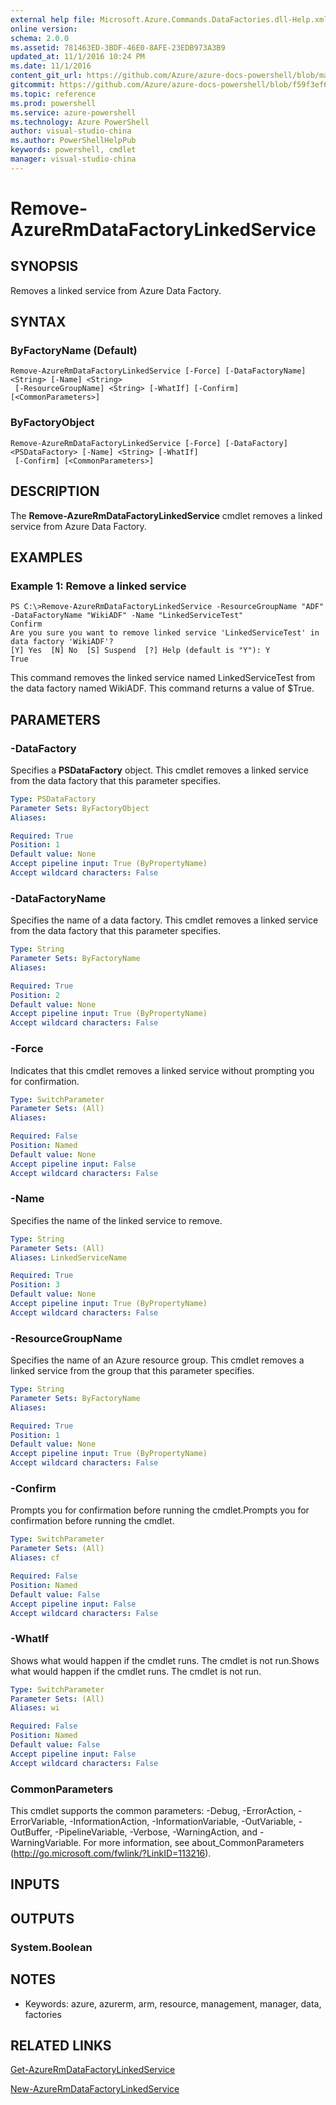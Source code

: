 ```yaml
---
external help file: Microsoft.Azure.Commands.DataFactories.dll-Help.xml
online version: 
schema: 2.0.0
ms.assetid: 781463ED-3BDF-46E0-8AFE-23EDB973A3B9
updated_at: 11/1/2016 10:24 PM
ms.date: 11/1/2016
content_git_url: https://github.com/Azure/azure-docs-powershell/blob/master/azureps-cmdlets-docs/ResourceManager/AzureRM.DataFactories/v2.1.0/Remove-AzureRmDataFactoryLinkedService.md
gitcommit: https://github.com/Azure/azure-docs-powershell/blob/f59f3ef60bc592383812213e69fd77ba950759ed/azureps-cmdlets-docs/ResourceManager/AzureRM.DataFactories/v2.1.0/Remove-AzureRmDataFactoryLinkedService.md
ms.topic: reference
ms.prod: powershell
ms.service: azure-powershell
ms.technology: Azure PowerShell
author: visual-studio-china
ms.author: PowerShellHelpPub
keywords: powershell, cmdlet
manager: visual-studio-china
---
```


# Remove-AzureRmDataFactoryLinkedService

## SYNOPSIS
Removes a linked service from Azure Data Factory.

## SYNTAX

### ByFactoryName (Default)
```
Remove-AzureRmDataFactoryLinkedService [-Force] [-DataFactoryName] <String> [-Name] <String>
 [-ResourceGroupName] <String> [-WhatIf] [-Confirm] [<CommonParameters>]
```

### ByFactoryObject
```
Remove-AzureRmDataFactoryLinkedService [-Force] [-DataFactory] <PSDataFactory> [-Name] <String> [-WhatIf]
 [-Confirm] [<CommonParameters>]
```

## DESCRIPTION
The **Remove-AzureRmDataFactoryLinkedService** cmdlet removes a linked service from Azure Data Factory.

## EXAMPLES

### Example 1: Remove a linked service
```
PS C:\>Remove-AzureRmDataFactoryLinkedService -ResourceGroupName "ADF" -DataFactoryName "WikiADF" -Name "LinkedServiceTest"
Confirm
Are you sure you want to remove linked service 'LinkedServiceTest' in data factory 'WikiADF'? 
[Y] Yes  [N] No  [S] Suspend  [?] Help (default is "Y"): Y
True
```

This command removes the linked service named LinkedServiceTest from the data factory named WikiADF.
This command returns a value of $True.

## PARAMETERS

### -DataFactory
Specifies a **PSDataFactory** object.
This cmdlet removes a linked service from the data factory that this parameter specifies.

```yaml
Type: PSDataFactory
Parameter Sets: ByFactoryObject
Aliases: 

Required: True
Position: 1
Default value: None
Accept pipeline input: True (ByPropertyName)
Accept wildcard characters: False
```

### -DataFactoryName
Specifies the name of a data factory.
This cmdlet removes a linked service from the data factory that this parameter specifies.

```yaml
Type: String
Parameter Sets: ByFactoryName
Aliases: 

Required: True
Position: 2
Default value: None
Accept pipeline input: True (ByPropertyName)
Accept wildcard characters: False
```

### -Force
Indicates that this cmdlet removes a linked service without prompting you for confirmation.

```yaml
Type: SwitchParameter
Parameter Sets: (All)
Aliases: 

Required: False
Position: Named
Default value: None
Accept pipeline input: False
Accept wildcard characters: False
```

### -Name
Specifies the name of the linked service to remove.

```yaml
Type: String
Parameter Sets: (All)
Aliases: LinkedServiceName

Required: True
Position: 3
Default value: None
Accept pipeline input: True (ByPropertyName)
Accept wildcard characters: False
```

### -ResourceGroupName
Specifies the name of an Azure resource group.
This cmdlet removes a linked service from the group that this parameter specifies.

```yaml
Type: String
Parameter Sets: ByFactoryName
Aliases: 

Required: True
Position: 1
Default value: None
Accept pipeline input: True (ByPropertyName)
Accept wildcard characters: False
```

### -Confirm
Prompts you for confirmation before running the cmdlet.Prompts you for confirmation before running the cmdlet.

```yaml
Type: SwitchParameter
Parameter Sets: (All)
Aliases: cf

Required: False
Position: Named
Default value: False
Accept pipeline input: False
Accept wildcard characters: False
```

### -WhatIf
Shows what would happen if the cmdlet runs.
The cmdlet is not run.Shows what would happen if the cmdlet runs.
The cmdlet is not run.

```yaml
Type: SwitchParameter
Parameter Sets: (All)
Aliases: wi

Required: False
Position: Named
Default value: False
Accept pipeline input: False
Accept wildcard characters: False
```

### CommonParameters
This cmdlet supports the common parameters: -Debug, -ErrorAction, -ErrorVariable, -InformationAction, -InformationVariable, -OutVariable, -OutBuffer, -PipelineVariable, -Verbose, -WarningAction, and -WarningVariable. For more information, see about_CommonParameters (http://go.microsoft.com/fwlink/?LinkID=113216).

## INPUTS

## OUTPUTS

### System.Boolean

## NOTES
* Keywords: azure, azurerm, arm, resource, management, manager, data, factories

## RELATED LINKS

[Get-AzureRmDataFactoryLinkedService](xref:ResourceManager/AzureRM.DataFactories/v2.1.0/Get-AzureRmDataFactoryLinkedService.md)

[New-AzureRmDataFactoryLinkedService](xref:ResourceManager/AzureRM.DataFactories/v2.1.0/New-AzureRmDataFactoryLinkedService.md)


